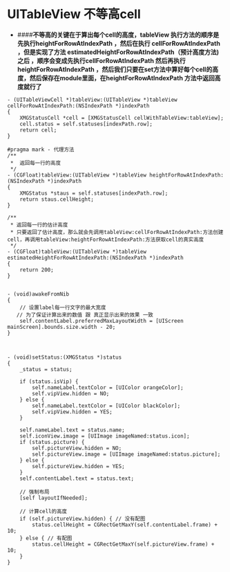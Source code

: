# UITableView 不等高cell

- ####**不等高的关键在于算出每个cell的高度，tableView 执行方法的顺序是先执行heightForRowAtIndexPath ，然后在执行 cellForRowAtIndexPath ，但是实现了方法 estimatedHeightForRowAtIndexPath（预计高度方法)之后 ，顺序会变成先执行cellForRowAtIndexPath 然后再执行 heightForRowAtIndexPath ，然后我们只要在set方法中算好每个cell的高度，然后保存在module里面，在heightForRowAtIndexPath 方法中返回高度就行了**


```objc
- (UITableViewCell *)tableView:(UITableView *)tableView cellForRowAtIndexPath:(NSIndexPath *)indexPath
{
    XMGStatusCell *cell = [XMGStatusCell cellWithTableView:tableView];
    cell.status = self.statuses[indexPath.row];
    return cell;
}

#pragma mark - 代理方法
/**
 *  返回每一行的高度
 */
- (CGFloat)tableView:(UITableView *)tableView heightForRowAtIndexPath:(NSIndexPath *)indexPath
{
    XMGStatus *staus = self.statuses[indexPath.row];
    return staus.cellHeight;
}

/**
 * 返回每一行的估计高度
 * 只要返回了估计高度，那么就会先调用tableView:cellForRowAtIndexPath:方法创建cell，再调用tableView:heightForRowAtIndexPath:方法获取cell的真实高度
 */
- (CGFloat)tableView:(UITableView *)tableView estimatedHeightForRowAtIndexPath:(NSIndexPath *)indexPath
{
    return 200;
}
```

```objc

- (void)awakeFromNib
{
    // 设置label每一行文字的最大宽度
   // 为了保证计算出来的数值 跟 真正显示出来的效果 一致
    self.contentLabel.preferredMaxLayoutWidth = [UIScreen mainScreen].bounds.size.width - 20;
}



- (void)setStatus:(XMGStatus *)status
{
    _status = status;

    if (status.isVip) {
        self.nameLabel.textColor = [UIColor orangeColor];
        self.vipView.hidden = NO;
    } else {
        self.nameLabel.textColor = [UIColor blackColor];
        self.vipView.hidden = YES;
    }

    self.nameLabel.text = status.name;
    self.iconView.image = [UIImage imageNamed:status.icon];
    if (status.picture) {
        self.pictureView.hidden = NO;
        self.pictureView.image = [UIImage imageNamed:status.picture];
    } else {
        self.pictureView.hidden = YES;
    }
    self.contentLabel.text = status.text;

    // 强制布局
    [self layoutIfNeeded];

    // 计算cell的高度
    if (self.pictureView.hidden) { // 没有配图
        status.cellHeight = CGRectGetMaxY(self.contentLabel.frame) + 10;
    } else { // 有配图
        status.cellHeight = CGRectGetMaxY(self.pictureView.frame) + 10;
    }
}
```
